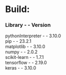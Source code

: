 # Build:

### Library - - Version ###

pythonInterpreter - - 3.10.0<br/>
pip - - 23.2.1<br/>
matplotlib - - 3.10.0<br/>
numpy - - 2.0.2<br/>
scikit-learn - - 1.7.1<br/>
tensorflow - - 2.19.0<br/>
keras - - 3.10.0<br/>
